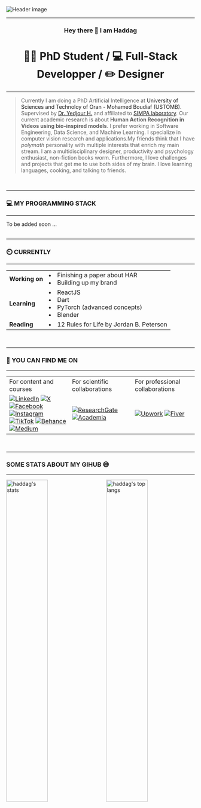 <img src="https://media.licdn.com/dms/image/C4E16AQFQZc99nxpP_w/profile-displaybackgroundimage-shrink_350_1400/0/1656682252780?e=1711584000&v=beta&t=h3e_uhbcYk3CB1BECo1K129UD1sfQ3rbsqlfqzo81zU" alt="Header image"/>

<hr/><h3 align="center">Hey there 👋 I am Haddag</h3><h1 align="center">👨‍🎓 PhD Student / 💻 Full-Stack Developper / ✏️ Designer</h1><hr/>


> Currently I am doing a PhD Artificial Intelligence at <a hre="https://www.univ-usto.dz/">University of Sciences and Technoloy of Oran - Mohamed Boudiaf (USTOMB)</a>. Supervised by <a href="https://www.researchgate.net/profile/H-Yedjour-2">Dr. Yedjour H.</a> and affiliated to <a href="https://www.researchgate.net/lab/SIMPA-Signal-Image-Parole-Nacera-Benamrane">SIMPA laboratory</a>. Our current academic research is about <b>Human Action Recognition in Videos using bio-inspired models</b>. I prefer working in Software Engineering, Data Science, and Machine Learning. I specialize in computer vision research and applications.My friends think that I have <i>polymath</i> personality with multiple interests that enrich my main stream. I am a multidisciplinary designer, productivity and psychology enthusiast, non-fiction books worm. Furthermore, I love challenges and projects that get me to use both sides of my brain. I love learning languages, cooking, and talking to friends.

<br/>
<hr><h3>💻 MY PROGRAMMING STACK</h3><hr/>
<div>To be added soon ...</div>

<br/>
<hr><h3>⏲️ CURRENTLY</h3><hr/>
<table>
  <tr>
    <td><b>Working on</b></td>
    <td>
        <li>Finishing a paper about HAR</li>
        <li>Building up my brand</li>
    </td>
  </tr>
  <tr>
    <td><b>Learning</b></td>
    <td>
      <li>ReactJS</li>
      <li>Dart</li>
      <li>PyTorch (advanced concepts)</li>
      <li>Blender</li>
    </td>
  </tr>
  <tr>
    <td><b>Reading</b></td>
    <td>
      <li>12 Rules for Life by Jordan B. Peterson</li>
    </td>
  </tr>
</table>

<br/>
<hr/><h3>🤝 YOU CAN FIND ME ON </h3><hr/>
<div align="center">
  <table border="0px">
    <tr>
      <td>For content and courses</td>
      <td>For scientific collaborations</td>
      <td>For professional collaborations</td>
    </tr>
    <tr>
      <td width="33%">
          <a href="https://www.linkedin.com/in/haddagart/"><img src="https://img.shields.io/badge/LinkedIn-0077B5?style=for-the-badge&logo=linkedin&logoColor=white" alt="LinkedIn"/></a>
          <a href="https://www.x.com/haddagart"><img src="https://img.shields.io/badge/Twitter-1DA1F2?style=for-the-badge&logo=twitter&logoColor=white" alt="X"/></a>
          <a href="https://www.facebook.com/haddagart"><img src="https://img.shields.io/badge/Facebook-1877F2?style=for-the-badge&logo=facebook&logoColor=white" alt="Facebook"/></a>
          <a href="https://www.instagram.com/haddagart"><img src="https://img.shields.io/badge/Instagram-E4405F?style=for-the-badge&logo=instagram&logoColor=white" alt="Instagram"/></a>
          <a href="https://www.tiktok.com/@haddagart"><img src="https://img.shields.io/badge/TikTok-000000?style=for-the-badge&logo=tiktok&logoColor=white" alt="TikTok"/></a>
          <a href="https://www.behance.net/haddagart"><img src="https://img.shields.io/badge/Behance-0054F7?style=for-the-badge&logo=behance&logoColor=white" alt="Behance"/></a>
          <a href="https://haddagart.medium.com"><img src="https://img.shields.io/badge/Medium-12100E?style=for-the-badge&logo=medium&logoColor=white" alt="Medium"/></a>
      </td>
      <td width="33%">
        <a href="https://www.researchgate.net/profile/Abdelkader-Haddag"><img src="https://img.shields.io/badge/Research_Gate-00CCBB.svg?&style=for-the-badge&logo=ResearchGate&logoColor=white" alt="ResearchGate"></a>
        <a href="https://univ-usto.academia.edu/haddagart"><img src="https://img.shields.io/badge/Academia-fff?style=for-the-badge&logo=academia&logoColor=black" alt="Academia"/></a>
      </td>
      <td width="33%">
        <!--<a href="mailto:haddag.abdelkader@gmail.com"><img src="https://img.shields.io/badge/Gmail-D14836?style=for-the-badge&logo=gmail&logoColor=white" alt="Gmail"/></a>-->
        <a href="https://www.upwork.com/freelancers/~0142fc3c11a4c8241a"><img src="https://img.shields.io/badge/UpWork-6FDA44?style=for-the-badge&logo=Upwork&logoColor=white" alt="Upwork"/></a>
        <a href="https://www.fiverr.com/haddagaek92"><img src="https://img.shields.io/badge/fiverr-1DBF73?style=for-the-badge&logo=fiverr&logoColor=white" alt="Fiver"/></a>
      </td>
    </tr>
  </table>
</div>

<br/>
<hr/><h3>SOME STATS ABOUT MY GIHUB 😅</h3><hr/>
<img align="left"  width="47%" src="https://github-readme-stats.vercel.app/api?username=haddagart&theme=great-gatsby&show_icons=true" alt="haddag's stats" />
<img align="right" width="47%" src="https://github-readme-stats.vercel.app/api/top-langs/?username=haddagart&layout=compact&langs_count=10" alt="haddag's top langs" />

